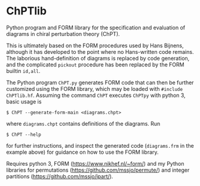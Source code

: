 # ChPTlib
Python program and FORM library for the specification and evaluation of diagrams in chiral perturbation theory (ChPT).

This is ultimately based on the FORM procedures used by Hans Bijnens, although it has developed to the point where no Hans-written code remains.
The laborious hand-definition of diagrams is replaced by code generation, and the complicated `pickout` procedure has been replaced by the FORM builtin `id,all`.

The Python program `ChPT.py` generates FORM code that can then be further customized using the FORM library, which may be loaded with `#include ChPTlib.hf`.
Assuming the command `ChPT` executes `ChPTpy` with python 3, basic usage is
```
$ ChPT --generate-form-main <diagrams.chpt>
``` 
where `diagrams.chpt` contains definitions of the diagrams. Run 
```
$ ChPT --help
```
for further instructions, and inspect the generated code (`diagrams.frm` in the example above) for guidance on how to use the FORM library.

Requires python 3, FORM (https://www.nikhef.nl/~form/) and my Python libraries for permutations (https://github.com/mssjo/permute/) and integer partitions (https://github.com/mssjo/ipart/).
